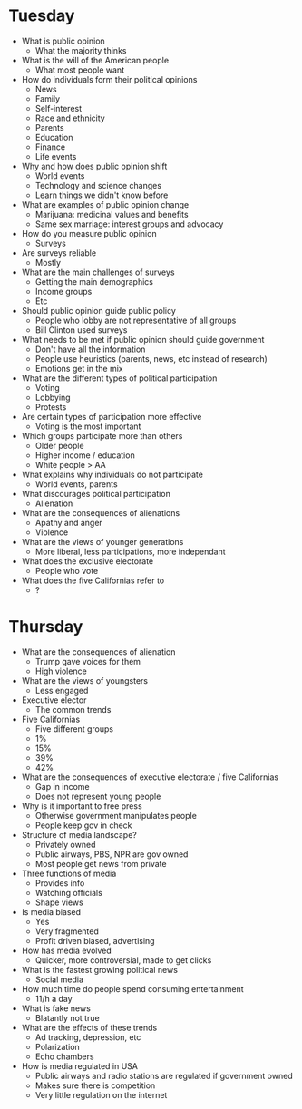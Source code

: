 # Tuesday
- What is public opinion
  - What the majority thinks
- What is the will of the American people
  - What most people want
- How do individuals form their political opinions
  - News
  - Family
  - Self-interest
  - Race and ethnicity
  - Parents
  - Education
  - Finance
  - Life events
- Why and how does public opinion shift
  - World events
  - Technology and science changes
  - Learn things we didn't know before
- What are examples of public opinion change
  - Marijuana: medicinal values and benefits
  - Same sex marriage: interest groups and advocacy
- How do you measure public opinion
  - Surveys
- Are surveys reliable
  - Mostly
- What are the main challenges of surveys
  - Getting the main demographics
  - Income groups
  - Etc
- Should public opinion guide public policy
  - People who lobby are not representative of all groups
  - Bill Clinton used surveys
- What needs to be met if public opinion should guide government
  - Don't have all the information
  - People use heuristics (parents, news, etc instead of research)
  - Emotions get in the mix
- What are the different types of political participation
  - Voting
  - Lobbying
  - Protests
- Are certain types of participation more effective
  - Voting is the most important
- Which groups participate more than others
  - Older people
  - Higher income / education
  - White people > AA
- What explains why individuals do not participate
  - World events, parents
- What discourages political participation
  - Alienation
- What are the consequences of alienations
  - Apathy and anger
  - Violence
- What are the views of younger generations
  - More liberal, less participations, more independant
- What does the exclusive electorate
  - People who vote
- What does the five Californias refer to
  - ?

# Thursday
- What are the consequences of alienation
  - Trump gave voices for them
  - High violence
- What are the views of youngsters
  - Less engaged
- Executive elector
  - The common trends
- Five Californias
  - Five different groups
  - 1%
  - 15%
  - 39%
  - 42%
- What are the consequences of executive electorate / five Californias
  - Gap in income
  - Does not represent young people
- Why is it important to free press
  - Otherwise government manipulates people
  - People keep gov in check
- Structure of media landscape?
  - Privately owned
  - Public airways, PBS, NPR are gov owned
  - Most people get news from private
- Three functions of media
  - Provides info
  - Watching officials
  - Shape views
- Is media biased
  - Yes
  - Very fragmented
  - Profit driven biased, advertising
- How has media evolved
  - Quicker, more controversial, made to get clicks
- What is the fastest growing political news
  - Social media
- How much time do people spend consuming entertainment
  - 11/h a day
- What is fake news
  - Blatantly not true
- What are the effects of these trends
  - Ad tracking, depression, etc
  - Polarization
  - Echo chambers
- How is media regulated in USA
  - Public airways and radio stations are regulated if government owned
  - Makes sure there is competition
  - Very little regulation on the internet